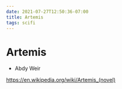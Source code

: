```yaml
---
date: 2021-07-27T12:50:36-07:00
title: Artemis
tags: scifi
---
```


# Artemis

* Abdy Weir

https://en.wikipedia.org/wiki/Artemis_(novel)